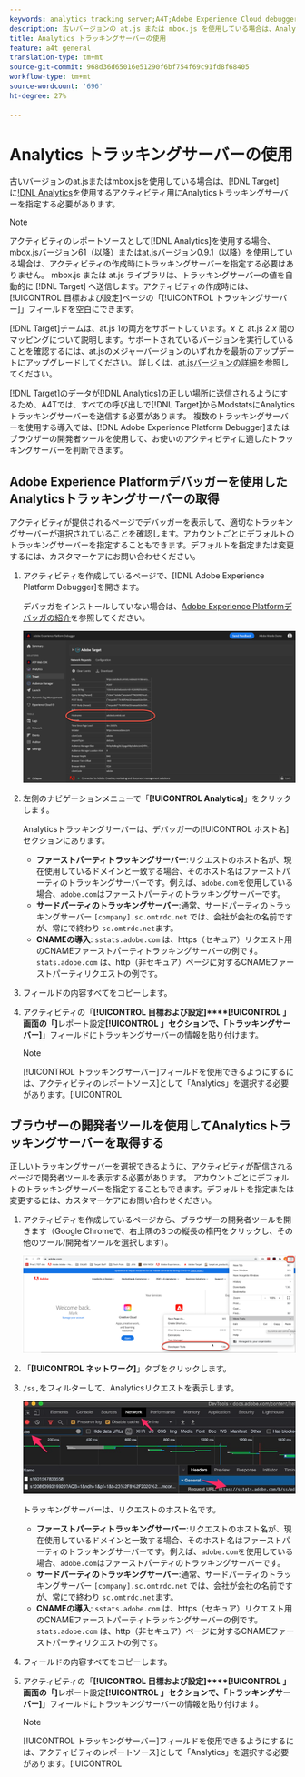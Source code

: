 ```yaml
---
keywords: analytics tracking server;A4T;Adobe Experience Cloud debugger;Adobe Experience Platform debugger;reporting source;developer tools
description: 古いバージョンの at.js または mbox.js を使用している場合は、Analytics for Target（A4T）を使用するアクティビティ用に Analytics トラッキングサーバーを指定する必要があります。
title: Analytics トラッキングサーバーの使用
feature: a4t general
translation-type: tm+mt
source-git-commit: 968d36d65016e51290f6bf754f69c91fd8f68405
workflow-type: tm+mt
source-wordcount: '696'
ht-degree: 27%

---
```



# Analytics トラッキングサーバーの使用

古いバージョンのat.jsまたはmbox.jsを使用している場合は、[!DNL Target]に[!DNL Analytics](A4T)を使用するアクティビティ用にAnalyticsトラッキングサーバーを指定する必要があります。

>[!NOTE]
>
>アクティビティのレポートソースとして[!DNL Analytics]を使用する場合、mbox.jsバージョン61（以降）またはat.jsバージョン0.9.1（以降）を使用している場合は、アクティビティの作成時にトラッキングサーバーを指定する必要はありません。 mbox.js または at.js ライブラリは、トラッキングサーバーの値を自動的に [!DNL Target] へ送信します。アクティビティの作成時には、[!UICONTROL 目標および設定]ページの「[!UICONTROL トラッキングサーバー]」フィールドを空白にできます。
>
>[!DNL Target]チームは、at.js 1の両方をサポートしています。*x* と at.js 2.*x* 間のマッピングについて説明します。サポートされているバージョンを実行していることを確認するには、at.jsのメジャーバージョンのいずれかを最新のアップデートにアップグレードしてください。 詳しくは、[at.jsバージョンの詳細](/help/c-implementing-target/c-implementing-target-for-client-side-web/target-atjs-versions.md)を参照してください。

[!DNL Target]のデータが[!DNL Analytics]の正しい場所に送信されるようにするため、A4Tでは、すべての呼び出しで[!DNL Target]からModstatsにAnalyticsトラッキングサーバーを送信する必要があります。 複数のトラッキングサーバーを使用する導入では、[!DNL Adobe Experience Platform Debugger]またはブラウザーの開発者ツールを使用して、お使いのアクティビティに適したトラッキングサーバーを判断できます。

## Adobe Experience Platformデバッガーを使用したAnalyticsトラッキングサーバーの取得

アクティビティが提供されるページでデバッガーを表示して、適切なトラッキングサーバーが選択されていることを確認します。アカウントごとにデフォルトのトラッキングサーバーを指定することもできます。デフォルトを指定または変更するには、カスタマーケアにお問い合わせください。

1. アクティビティを作成しているページで、[!DNL Adobe Experience Platform Debugger]を開きます。

   デバッガをインストールしていない場合は、[Adobe Experience Platformデバッガの紹介](https://experienceleague.adobe.com/docs/platform-learn/tutorials/data-ingestion/web-sdk/introduction-to-the-experience-platform-debugger.html)を参照してください。

   ![](assets/Screen_DebuggerTrackServ.png)

1. 左側のナビゲーションメニューで「**[!UICONTROL Analytics]**」をクリックします。

   Analyticsトラッキングサーバーは、デバッガーの[!UICONTROL ホスト名]セクションにあります。

   * **ファーストパーティトラッキングサーバー**:リクエストのホスト名が、現在使用しているドメインと一致する場合、そのホスト名はファーストパーティのトラッキングサーバーです。例えば、`adobe.com`を使用している場合、`adobe.com`はファーストパーティのトラッキングサーバーです。
   * **サードパーティのトラッキングサーバー**:通常、サードパーティのトラッキングサーバー `[company].sc.omtrdc.net` では、会社が会社の名前ですが、常にで終わり `sc.omtrdc.net`ます。
   * **CNAMEの導入**: `sstats.adobe.com` は、https（セキュア）リクエスト用のCNAMEファーストパーティトラッキングサーバーの例です。`stats.adobe.com` は、http（非セキュア）ページに対するCNAMEファーストパーティリクエストの例です。

1. フィールドの内容すべてをコピーします。

1. アクティビティの「**[!UICONTROL 目標および設定]****[!UICONTROL 」画面の「]**&#x200B;レポート設定&#x200B;**[!UICONTROL 」セクションで、「トラッキングサーバー]**」フィールドにトラッキングサーバーの情報を貼り付けます。

   >[!NOTE]
   >
   >[!UICONTROL トラッキングサーバー]フィールドを使用できるようにするには、アクティビティのレポートソース]として「Analytics」を選択する必要があります。[!UICONTROL 

## ブラウザーの開発者ツールを使用してAnalyticsトラッキングサーバーを取得する

正しいトラッキングサーバーを選択できるように、アクティビティが配信されるページで開発者ツールを表示する必要があります。 アカウントごとにデフォルトのトラッキングサーバーを指定することもできます。デフォルトを指定または変更するには、カスタマーケアにお問い合わせください。

1. アクティビティを作成しているページから、ブラウザーの開発者ツールを開きます（Google Chromeで、右上隅の3つの縦長の楕円をクリックし、その他のツール/開発者ツールを選択します）。

   ![Chrome開発者ツール](/help/c-integrating-target-with-mac/a4t/assets/chrome-dev-tools.png)

1. 「**[!UICONTROL ネットワーク]**」タブをクリックします。

1. `/ss,`をフィルターして、Analyticsリクエストを表示します。

   ![/ss検索機能を備えたChrome開発者ツール](/help/c-integrating-target-with-mac/a4t/assets/chrome-search.png)

   トラッキングサーバーは、リクエストのホスト名です。

   * **ファーストパーティトラッキングサーバー**:リクエストのホスト名が、現在使用しているドメインと一致する場合、そのホスト名はファーストパーティのトラッキングサーバーです。例えば、`adobe.com`を使用している場合、`adobe.com`はファーストパーティのトラッキングサーバーです。
   * **サードパーティのトラッキングサーバー**:通常、サードパーティのトラッキングサーバー `[company].sc.omtrdc.net` では、会社が会社の名前ですが、常にで終わり `sc.omtrdc.net`ます。
   * **CNAMEの導入**: `sstats.adobe.com` は、https（セキュア）リクエスト用のCNAMEファーストパーティトラッキングサーバーの例です。`stats.adobe.com` は、http（非セキュア）ページに対するCNAMEファーストパーティリクエストの例です。

1. フィールドの内容すべてをコピーします。

1. アクティビティの「**[!UICONTROL 目標および設定]****[!UICONTROL 」画面の「]**&#x200B;レポート設定&#x200B;**[!UICONTROL 」セクションで、「トラッキングサーバー]**」フィールドにトラッキングサーバーの情報を貼り付けます。

   >[!NOTE]
   >
   >[!UICONTROL トラッキングサーバー]フィールドを使用できるようにするには、アクティビティのレポートソース]として「Analytics」を選択する必要があります。[!UICONTROL 

